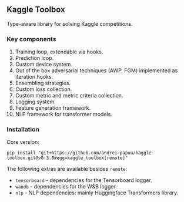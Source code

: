 ## Kaggle Toolbox

Type-aware library for solving Kaggle competitions.

### Key components

1. Training loop, extendable via hooks.
2. Prediction loop.
3. Custom device system.
4. Out of the box adversarial techniques (AWP, FGM) implemented as iteration hooks.
5. Ensembling strategies.
6. Custom loss collection.
7. Custom metric and metric criteria collection.
8. Logging system.
9. Feature generation framework.
10. NLP framework for transformer models.

### Installation

Core version:
```
pip install "git+https://github.com/andrei-papou/kaggle-toolbox.git@v0.3.0#egg=kaggle_toolbox[remote]"
```

The following extras are available besides `remote`:
- `tensorboard` - dependencies for the Tensorboard logger.
- `wandb` - dependencies for the W&B logger.
- `nlp` - NLP dependencies: mainly Huggingface Transformers library.
